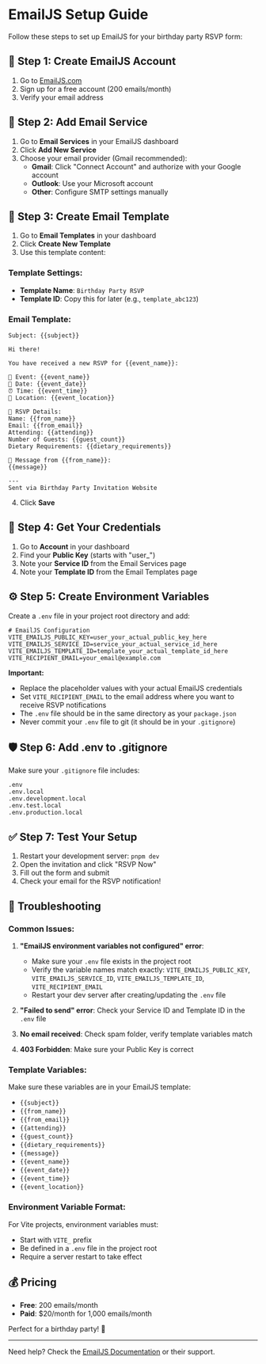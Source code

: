 # EmailJS Setup Guide

Follow these steps to set up EmailJS for your birthday party RSVP form:

## 🚀 Step 1: Create EmailJS Account

1. Go to [EmailJS.com](https://www.emailjs.com/)
2. Sign up for a free account (200 emails/month)
3. Verify your email address

## 📧 Step 2: Add Email Service

1. Go to **Email Services** in your EmailJS dashboard
2. Click **Add New Service**
3. Choose your email provider (Gmail recommended):
   - **Gmail**: Click "Connect Account" and authorize with your Google account
   - **Outlook**: Use your Microsoft account
   - **Other**: Configure SMTP settings manually

## 📝 Step 3: Create Email Template

1. Go to **Email Templates** in your dashboard
2. Click **Create New Template**
3. Use this template content:

### Template Settings:

- **Template Name**: `Birthday Party RSVP`
- **Template ID**: Copy this for later (e.g., `template_abc123`)

### Email Template:

```
Subject: {{subject}}

Hi there!

You have received a new RSVP for {{event_name}}:

📅 Event: {{event_name}}
📅 Date: {{event_date}}
⏰ Time: {{event_time}}
📍 Location: {{event_location}}

👤 RSVP Details:
Name: {{from_name}}
Email: {{from_email}}
Attending: {{attending}}
Number of Guests: {{guest_count}}
Dietary Requirements: {{dietary_requirements}}

💌 Message from {{from_name}}:
{{message}}

---
Sent via Birthday Party Invitation Website
```

4. Click **Save**

## 🔑 Step 4: Get Your Credentials

1. Go to **Account** in your dashboard
2. Find your **Public Key** (starts with "user\_")
3. Note your **Service ID** from the Email Services page
4. Note your **Template ID** from the Email Templates page

## ⚙️ Step 5: Create Environment Variables

Create a `.env` file in your project root directory and add:

```env
# EmailJS Configuration
VITE_EMAILJS_PUBLIC_KEY=user_your_actual_public_key_here
VITE_EMAILJS_SERVICE_ID=service_your_actual_service_id_here
VITE_EMAILJS_TEMPLATE_ID=template_your_actual_template_id_here
VITE_RECIPIENT_EMAIL=your_email@example.com
```

**Important:**

- Replace the placeholder values with your actual EmailJS credentials
- Set `VITE_RECIPIENT_EMAIL` to the email address where you want to receive RSVP notifications
- The `.env` file should be in the same directory as your `package.json`
- Never commit your `.env` file to git (it should be in your `.gitignore`)

## 🛡️ Step 6: Add .env to .gitignore

Make sure your `.gitignore` file includes:

```
.env
.env.local
.env.development.local
.env.test.local
.env.production.local
```

## ✅ Step 7: Test Your Setup

1. Restart your development server: `pnpm dev`
2. Open the invitation and click "RSVP Now"
3. Fill out the form and submit
4. Check your email for the RSVP notification!

## 🔧 Troubleshooting

### Common Issues:

1. **"EmailJS environment variables not configured" error**:

   - Make sure your `.env` file exists in the project root
   - Verify the variable names match exactly: `VITE_EMAILJS_PUBLIC_KEY`, `VITE_EMAILJS_SERVICE_ID`, `VITE_EMAILJS_TEMPLATE_ID`, `VITE_RECIPIENT_EMAIL`
   - Restart your dev server after creating/updating the `.env` file

2. **"Failed to send" error**: Check your Service ID and Template ID in the `.env` file

3. **No email received**: Check spam folder, verify template variables match

4. **403 Forbidden**: Make sure your Public Key is correct

### Template Variables:

Make sure these variables are in your EmailJS template:

- `{{subject}}`
- `{{from_name}}`
- `{{from_email}}`
- `{{attending}}`
- `{{guest_count}}`
- `{{dietary_requirements}}`
- `{{message}}`
- `{{event_name}}`
- `{{event_date}}`
- `{{event_time}}`
- `{{event_location}}`

### Environment Variable Format:

For Vite projects, environment variables must:

- Start with `VITE_` prefix
- Be defined in a `.env` file in the project root
- Require a server restart to take effect

## 💰 Pricing

- **Free**: 200 emails/month
- **Paid**: $20/month for 1,000 emails/month

Perfect for a birthday party! 🎉

---

Need help? Check the [EmailJS Documentation](https://www.emailjs.com/docs/) or their support.
